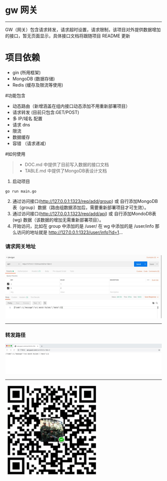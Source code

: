 # gw 网关

---
GW（网关）包含请求转发，请求超时设置，请求限制，该项目对外提供数据增加的接口，暂无页面显示，具体接口文档将跟随项目 README 更新

# 项目依赖
- gin (所用框架)
- MongoDB (数据存储)
- Redis (缓存及限流等使用)

#功能包含
- 动态路由（新增涵盖在组内接口动态添加不用重新部署项目）
- 请求转发 (目前只包含:GET/POST)
- 多 IP/域名 配置
- 请求 dns
- 限流
- 数据缓存 
- 容错 （请求递减）

#如何使用
>* DOC.md 中提供了目前写入数据的接口文档
>* TABLE.md 中提供了MongoDB表设计文档

1. 启动项目
 ```shell
 go run main.go
 ```

2. 通过访问接口(http://127.0.0.1:1323/req/add/group) 或 自行添加MongoDB表（group）数据（路由组数据添加后，需要重新部署项目才可生效）。
3. 通过访问接口(http://127.0.0.1:1323/req/add/api) 或 自行添加MondoDB表 (wg) 数据（该数据的增加无需重新部署项目）。
4. 开始访问，比如在 group 中添加的是 /user/ 在 wg 中添加的是 /user/info 那么访问的地址就是 http://127.0.0.1:1323/user/info?id=1...


### 请求网关地址
<img src="https://github.com/jiashaokun/doc/blob/master/txt/gw1.jpg?raw=true"></img>

---
### 转发路径
<img src="https://github.com/jiashaokun/doc/blob/master/txt/gw2.jpg?raw=true"></img>

---

<img src="https://github.com/jiashaokun/doc/blob/master/txt/pay.jpg?raw=true" width="300" heigth="300">
